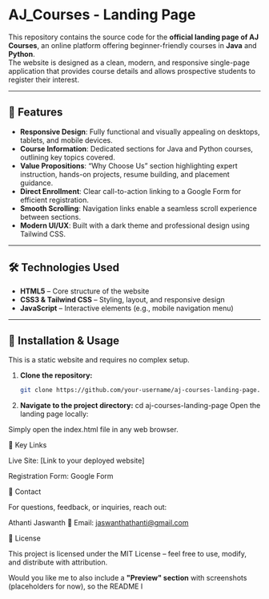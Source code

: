 # AJ_Courses - Landing Page

This repository contains the source code for the **official landing page of AJ Courses**, an online platform offering beginner-friendly courses in **Java** and **Python**.  
The website is designed as a clean, modern, and responsive single-page application that provides course details and allows prospective students to register their interest.

---

## 🚀 Features

- **Responsive Design**: Fully functional and visually appealing on desktops, tablets, and mobile devices.  
- **Course Information**: Dedicated sections for Java and Python courses, outlining key topics covered.  
- **Value Propositions**: “Why Choose Us” section highlighting expert instruction, hands-on projects, resume building, and placement guidance.  
- **Direct Enrollment**: Clear call-to-action linking to a Google Form for efficient registration.  
- **Smooth Scrolling**: Navigation links enable a seamless scroll experience between sections.  
- **Modern UI/UX**: Built with a dark theme and professional design using Tailwind CSS.  

---

## 🛠️ Technologies Used

- **HTML5** – Core structure of the website  
- **CSS3 & Tailwind CSS** – Styling, layout, and responsive design  
- **JavaScript** – Interactive elements (e.g., mobile navigation menu)  

---

## 🔧 Installation & Usage

This is a static website and requires no complex setup.

1. **Clone the repository:**
   ```bash
   git clone https://github.com/your-username/aj-courses-landing-page.git
2. **Navigate to the project directory:**
  cd aj-courses-landing-page
Open the landing page locally:

Simply open the index.html file in any web browser.

🔗 Key Links

Live Site: [Link to your deployed website]

Registration Form: Google Form

📧 Contact

For questions, feedback, or inquiries, reach out:

Athanti Jaswanth
📩 Email: jaswanthathanti@gmail.com

📄 License

This project is licensed under the MIT License – feel free to use, modify, and distribute with attribution.


Would you like me to also include a **"Preview" section** with screenshots (placeholders for now), so the README l
